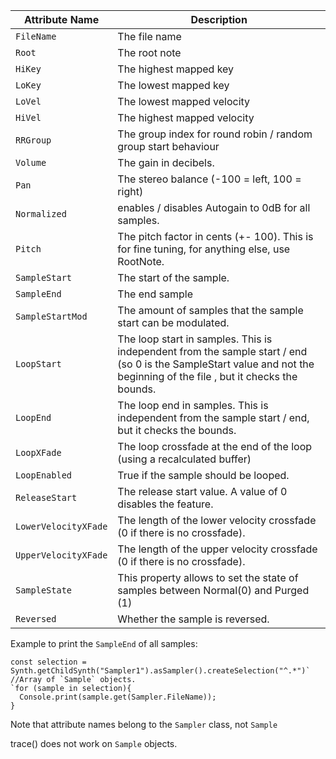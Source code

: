 |Attribute Name					|Description|
|---------------		|-------------------------------------|
|`FileName`				|The file name|
|`Root`					|The root note|
|`HiKey`				|The highest mapped key|
|`LoKey`				|The lowest mapped key|
|`LoVel`				|The lowest mapped velocity|
|`HiVel`				|The highest mapped velocity|
|`RRGroup`				|The group index for round robin / random group start behaviour|
|`Volume`				|The gain in decibels.|
|`Pan`					|The stereo balance (-100 = left, 100 = right)|
|`Normalized`			|enables / disables Autogain to 0dB for all samples.|
|`Pitch`				|The pitch factor in cents (+- 100). This is for fine tuning, for anything else, use RootNote.|
|`SampleStart`			|The start of the sample.|
|`SampleEnd`			|The end sample|
|`SampleStartMod`		|The amount of samples that the sample start can be modulated.|
|`LoopStart`			|The loop start in samples. This is independent from the sample start / end (so 0 is the SampleStart value and not the beginning of the file , but it checks the bounds.|
|`LoopEnd`				|The loop end in samples. This is independent from the sample start / end, but it checks the bounds.|
|`LoopXFade`			|The loop crossfade at the end of the loop (using a recalculated buffer)
|`LoopEnabled` 			|True if the sample should be looped.|
|`ReleaseStart` 		|The release start value. A value of 0 disables the feature.|
|`LowerVelocityXFade`	|The length of the lower velocity crossfade (0 if there is no crossfade).|
|`UpperVelocityXFade`	|The length of the upper velocity crossfade (0 if there is no crossfade).|
|`SampleState`			|This property allows to set the state of samples between Normal(0) and Purged (1)|
|`Reversed`				|Whether the sample is reversed.|

Example to print the `SampleEnd` of all samples:

```
const selection = Synth.getChildSynth("Sampler1").asSampler().createSelection("^.*")` //Array of `Sample` objects.
`for (sample in selection){
  Console.print(sample.get(Sampler.FileName));
}
```
Note that attribute names belong to the `Sampler` class, not `Sample`

trace() does not work on `Sample` objects.
